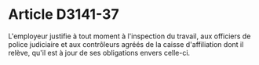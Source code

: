 # Article D3141-37

  
L'employeur justifie à tout moment à l'inspection du travail, aux officiers de police judiciaire et aux contrôleurs agréés de la caisse d'affiliation dont il relève, qu'il est à jour de ses obligations envers celle-ci.